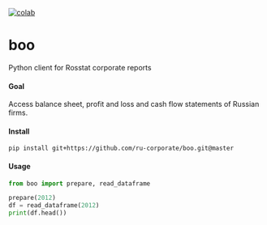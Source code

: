 [![colab](https://img.shields.io/badge/colab-launch-blue.svg)](https://colab.research.google.com/drive/1BGLalP4rr5FdtXsEzb5oG4sHL5qmgbAS#scrollTo=YuW47K8E4IBZ)

# boo
Python client for Rosstat corporate reports


#### Goal

Access balance sheet, profit and loss and cash flow statements of Russian firms.


#### Install

```
pip install git+https://github.com/ru-corporate/boo.git@master
```

#### Usage

```python
from boo import prepare, read_dataframe

prepare(2012)
df = read_dataframe(2012)
print(df.head())
```
